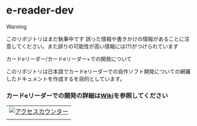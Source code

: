 # e-reader-dev

> [!WARNING]
> このリポジトリはまだ執筆中です 誤った情報や書きかけの情報があることに注意してください。また誤りの可能性が高い情報には(?)がつけられています

カードeリーダー/カードeリーダー+での開発について

このリポジトリは日本語でカードeリーダーでの自作ソフト開発についての網羅したドキュメントを作成するを目的としています。

### カードeリーダーでの開発の詳細は[Wiki](https://github.com/owasikohu/e-reader-dev/wiki)を参照してください

<!--タグはここから--><table border="0" cellspacing="0" cellpadding="0"><tr><td align="center"><a href="http://www.rays-counter.com/"><img src="http://www.rays-counter.com/d1291_f6_022/6728adcd3773b/" alt="アクセスカウンター" border="0"></a></td></tr><tr><td align="center"><img src="http://www.rays-counter.com/images/counter_01.gif" border="0" alt=""><img src="http://www.rays-counter.com/images/counter_02.gif" border="0" alt=""><img src="http://www.rays-counter.com/images/counter_03.gif" border="0" alt=""><img src="http://www.rays-counter.com/images/counter_04.gif" border="0" alt=""><img src="http://www.rays-counter.com/images/counter_05.gif" border="0" alt=""></td></tr></table><!--ここまで-->
